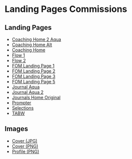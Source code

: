# Landing Pages Commissions

## Landing Pages

- <a href="Coaching-home2-aqua.html" target="_blank">Coaching Home 2 Aqua</a>
- <a href="CoachingHomeAlt.html" target="_blank">Coaching Home Alt</a>
- <a href="coaching-home.html" target="_blank">Coaching Home</a>
- <a href="flow1.html" target="_blank">Flow 1</a>
- <a href="flow2.html" target="_blank">Flow 2</a>
- <a href="fom_lp1.html" target="_blank">FOM Landing Page 1</a>
- <a href="fom_lp2.html" target="_blank">FOM Landing Page 2</a>
- <a href="fom_lp3.html" target="_blank">FOM Landing Page 3</a>
- <a href="fom_lp5.html" target="_blank">FOM Landing Page 5</a>
- <a href="Journal-aqua.html" target="_blank">Journal Aqua</a>
- <a href="journal-aqua2.html" target="_blank">Journal Aqua 2</a>
- <a href="JournalshomeOriginal.html" target="_blank">Journals Home Original</a>
- <a href="Prompter.html" target="_blank">Prompter</a>
- <a href="Selections.html" target="_blank">Selections</a>
- <a href="TABW.html" target="_blank">TABW</a>

## Images

- <a href="Cover.jpg" target="_blank">Cover (JPG)</a>
- <a href="Cover.png" target="_blank">Cover (PNG)</a>
- <a href="siteimages/Profile.png" target="_blank">Profile (PNG)</a>
